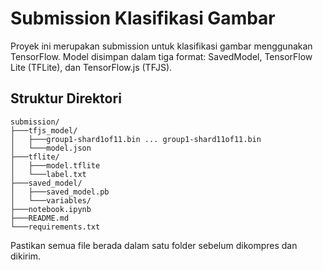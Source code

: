 # Submission Klasifikasi Gambar

Proyek ini merupakan submission untuk klasifikasi gambar menggunakan TensorFlow. 
Model disimpan dalam tiga format: SavedModel, TensorFlow Lite (TFLite), dan TensorFlow.js (TFJS).

## Struktur Direktori

```
submission/
├───tfjs_model/
│   ├───group1-shard1of11.bin ... group1-shard11of11.bin
│   └───model.json
├───tflite/
│   ├───model.tflite
│   └───label.txt
├───saved_model/
│   ├───saved_model.pb
│   └───variables/
├───notebook.ipynb
├───README.md
└───requirements.txt
```

Pastikan semua file berada dalam satu folder sebelum dikompres dan dikirim.

